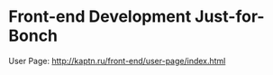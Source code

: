 # Front-end Development Just-for-Bonch

User Page: <http://kaptn.ru/front-end/user-page/index.html>
